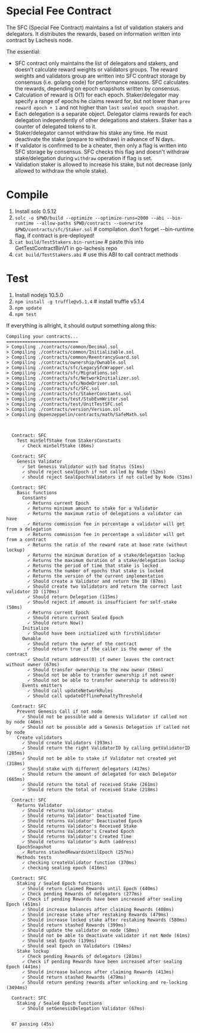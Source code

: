 # Special Fee Contract

The SFC (Special Fee Contract) maintains a list of validation stakers and delegators.
It distributes the rewards, based on information written into contract by Lachesis node.

The essential:
- SFC contract only maintains the list of delegators and stakers, and doesn’t calculate reward weights or validators groups. The reward weights and validators group are written into SFC contract storage by consensus (i.e. golang code) for performance reasons. SFC calculates the rewards, depending on epoch snapshots written by consensus.
- Calculation of reward is O(1) for each epoch. Staker/delegator may specify a range of epochs he claims reward for, but not lower than `prev reward epoch + 1` and not higher than `last sealed epoch snapshot`.
- Each delegation is a separate object. Delegator claims rewards for each delegation independently of other delegations and stakers. Staker has a counter of delegated tokens to it.
- Staker/delegator cannot withdraw his stake any time. He must deactivate the stake (prepare to withdraw) in advance of N days.
- If validator is confirmed to be a cheater, then only a flag is written into SFC storage by consensus. SFC checks this flag and doesn't withdraw stake/delegation during `withdraw` operation if flag is set.
- Validation staker is allowed to increase his stake, but not decrease (only allowed to withdraw the whole stake).

# Compile

1. Install solc 0.5.12
2. `solc -o $PWD/build --optimize --optimize-runs=2000 --abi --bin-runtime --allow-paths $PWD/contracts --overwrite $PWD/contracts/sfc/Staker.sol` # compilation. don't forget --bin-runtime flag, if contract is pre-deployed!
3. `cat build/TestStakers.bin-runtime` # paste this into GetTestContractBinV1 in go-lachesis repo
4. `cat build/TestStakers.abi` # use this ABI to call contract methods

# Test

1. Install nodejs 10.5.0
2. `npm install -g truffle@v5.1.4` # install truffle v5.1.4
3. `npm update`
4. `npm test`

If everything is allright, it should output something along this:
```
Compiling your contracts...
===========================
> Compiling ./contracts/common/Decimal.sol
> Compiling ./contracts/common/Initializable.sol
> Compiling ./contracts/common/ReentrancyGuard.sol
> Compiling ./contracts/ownership/Ownable.sol
> Compiling ./contracts/sfc/LegacySfcWrapper.sol
> Compiling ./contracts/sfc/Migrations.sol
> Compiling ./contracts/sfc/NetworkInitializer.sol
> Compiling ./contracts/sfc/NodeDriver.sol
> Compiling ./contracts/sfc/SFC.sol
> Compiling ./contracts/sfc/StakerConstants.sol
> Compiling ./contracts/test/StubEvmWriter.sol
> Compiling ./contracts/test/UnitTestSFC.sol
> Compiling ./contracts/version/Version.sol
> Compiling @openzeppelin/contracts/math/SafeMath.sol



  Contract: SFC
    Test minSelfStake from StakersConstants
      ✓ Check minSelfStake (86ms)

  Contract: SFC
    Genesis Validator
      ✓ Set Genesis Validator with bad Status (51ms)
      ✓ should reject sealEpoch if not called by Node (52ms)
      ✓ should reject SealEpochValidators if not called by Node (51ms)

  Contract: SFC
    Basic functions
      Constants
        ✓ Returns current Epoch
        ✓ Returns minimum amount to stake for a Validator
        ✓ Returns the maximum ratio of delegations a validator can have
        ✓ Returns commission fee in percentage a validator will get from a delegation
        ✓ Returns commission fee in percentage a validator will get from a contract
        ✓ Returns the ratio of the reward rate at base rate (without lockup)
        ✓ Returns the minimum duration of a stake/delegation lockup
        ✓ Returns the maximum duration of a stake/delegation lockup
        ✓ Returns the period of time that stake is locked
        ✓ Returns the number of epochs that stake is locked
        ✓ Returns the version of the current implementation
        ✓ Should create a Validator and return the ID (87ms)
        ✓ Should create two Validators and return the correct last validator ID (170ms)
        ✓ Should return Delegation (115ms)
        ✓ Should reject if amount is insufficient for self-stake (50ms)
        ✓ Returns current Epoch
        ✓ Should return current Sealed Epoch
        ✓ Should return Now()
      Initialize
        ✓ Should have been initialized with firstValidator
      Ownable
        ✓ Should return the owner of the contract
        ✓ Should return true if the caller is the owner of the contract
        ✓ Should return address(0) if owner leaves the contract without owner (67ms)
        ✓ Should transfer ownership to the new owner (56ms)
        ✓ Should not be able to transfer ownership if not owner
        ✓ Should not be able to transfer ownership to address(0)
      Events emitters
        ✓ Should call updateNetworkRules
        ✓ Should call updateOfflinePenaltyThreshold

  Contract: SFC
    Prevent Genesis Call if not node
      ✓ Should not be possible add a Genesis Validator if called not by node (46ms)
      ✓ Should not be possible add a Genesis Delegation if called not by node
    Create validators
      ✓ Should create Validators (193ms)
      ✓ Should return the right ValidatorID by calling getValidatorID (285ms)
      ✓ Should not be able to stake if Validator not created yet (318ms)
      ✓ Should stake with different delegators (417ms)
      ✓ Should return the amount of delegated for each Delegator (665ms)
      ✓ Should return the total of received Stake (261ms)
      ✓ Should return the total of received Stake (218ms)

  Contract: SFC
    Returns Validator
      ✓ Should returns Validator' status 
      ✓ Should returns Validator' Deactivated Time
      ✓ Should returns Validator' Deactivated Epoch
      ✓ Should returns Validator's Received Stake
      ✓ Should returns Validator's Created Epoch
      ✓ Should returns Validator's Created Time
      ✓ Should returns Validator's Auth (address)
    EpochSnapshot
      ✓ Returns stashedRewardsUntilEpoch (257ms)
    Methods tests
      ✓ checking createValidator function (370ms)
      ✓ checking sealing epoch (416ms)

  Contract: SFC
    Staking / Sealed Epoch functions
      ✓ Should return claimed Rewards until Epoch (440ms)
      ✓ Check pending Rewards of delegators (277ms)
      ✓ Check if pending Rewards have been increased after sealing Epoch (451ms)
      ✓ Should increase balances after claiming Rewards (408ms)
      ✓ Should increase stake after restaking Rewards (479ms)
      ✓ Should increase locked stake after restaking Rewards (580ms)
      ✓ Should return stashed Rewards (399ms)
      ✓ Should update the validator on node (50ms)
      ✓ Should not be able to deactivate validator if not Node (61ms)
      ✓ Should seal Epochs (139ms)
      ✓ Should seal Epoch on Validators (194ms)
    Stake lockup
      ✓ Check pending Rewards of delegators (281ms)
      ✓ Check if pending Rewards have been increased after sealing Epoch (441ms)
      ✓ Should increase balances after claiming Rewards (413ms)
      ✓ Should return stashed Rewards (479ms)
      ✓ Should return pending rewards after unlocking and re-locking (3494ms)

  Contract: SFC
    Staking / Sealed Epoch functions
      ✓ Should setGenesisDelegation Validator (67ms)


  67 passing (45s)
```
